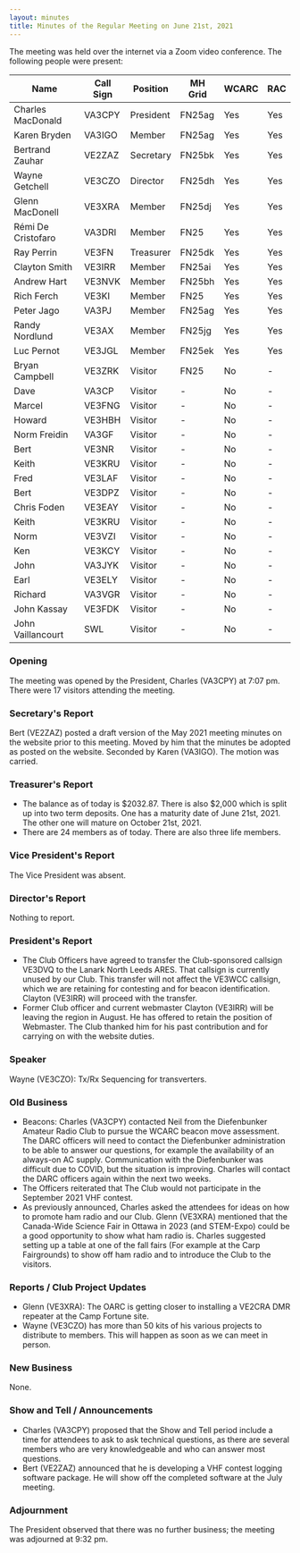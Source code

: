 ```yaml
---
layout: minutes
title: Minutes of the Regular Meeting on June 21st, 2021
---
```

The meeting was held over the internet via a Zoom video conference.
The following people were present:

| Name                   | Call Sign  | Position         | MH Grid | WCARC | RAC |
|------------------------|------------|------------------|---------|-------|-----|
| Charles MacDonald      | VA3CPY     | President        | FN25ag  | Yes   | Yes |
| Karen Bryden           | VA3IGO     | Member           | FN25ag  | Yes   | Yes |
| Bertrand Zauhar        | VE2ZAZ     | Secretary        | FN25bk  | Yes   | Yes |
| Wayne Getchell         | VE3CZO     | Director         | FN25dh  | Yes   | Yes |
| Glenn MacDonell        | VE3XRA     | Member           | FN25dj  | Yes   | Yes |
| Rémi De Cristofaro     | VA3DRI     | Member           | FN25    | Yes   | Yes |    
| Ray Perrin             | VE3FN      | Treasurer        | FN25dk  | Yes   | Yes |
| Clayton Smith          | VE3IRR     | Member           | FN25ai  | Yes   | Yes |
| Andrew Hart            | VE3NVK     | Member           | FN25bh  | Yes   | Yes |
| Rich Ferch             | VE3KI      | Member           | FN25    | Yes   | Yes |
| Peter Jago             | VA3PJ      | Member           | FN25ag  | Yes   | Yes |
| Randy Nordlund         | VE3AX      | Member           | FN25jg  | Yes   | Yes |
| Luc Pernot             | VE3JGL     | Member           | FN25ek  | Yes   | Yes |
| Bryan Campbell         | VE3ZRK     | Visitor          | FN25    | No    |  -  |
| Dave                   | VA3CP      | Visitor          |   -     | No    |  -  |
| Marcel                 | VE3FNG     | Visitor          |   -     | No    |  -  |
| Howard                 | VE3HBH     | Visitor          |   -     | No    |  -  |
| Norm Freidin           | VA3GF      | Visitor          |   -     | No    |  -  |
| Bert                   | VE3NR      | Visitor          |   -     | No    |  -  |
| Keith                  | VE3KRU     | Visitor          |   -     | No    |  -  |
| Fred                   | VE3LAF     | Visitor          |   -     | No    |  -  |
| Bert                   | VE3DPZ     | Visitor          |   -     | No    |  -  |
| Chris Foden            | VE3EAY     | Visitor          |   -     | No    |  -  |
| Keith                  | VE3KRU     | Visitor          |   -     | No    |  -  |
| Norm                   | VE3VZI     | Visitor          |   -     | No    |  -  |
| Ken                    | VE3KCY     | Visitor          |   -     | No    |  -  |
| John                   | VA3JYK     | Visitor          |   -     | No    |  -  |
| Earl                   | VE3ELY     | Visitor          |   -     | No    |  -  |
| Richard                | VA3VGR     | Visitor          |   -     | No    |  -  |
| John Kassay            | VE3FDK     | Visitor          |   -     | No    |  -  |
| John Vaillancourt      | SWL        | Visitor          |   -     | No    |  -  |


### Opening
The meeting was opened by the President, Charles (VA3CPY) at 7:07 pm.
There were 17 visitors attending the meeting.

### Secretary's Report
Bert (VE2ZAZ) posted a draft version of the May 2021 meeting minutes on the website prior to this meeting. Moved by him that the minutes be adopted as posted on the website. Seconded by Karen (VA3IGO). The motion was carried.

### Treasurer's Report
- The balance as of today is $2032.87. There is also $2,000 which is split up into two term deposits. One has a maturity date of June 21st, 2021. The other one will mature on October 21st, 2021.
- There are 24 members as of today. There are also three life members.

### Vice President's Report
The Vice President was absent.

### Director's Report
Nothing to report.

### President's Report
- The Club Officers have agreed to transfer the Club-sponsored callsign VE3DVQ to the Lanark North Leeds ARES. That callsign is currently unused by our Club. This transfer will not affect the VE3WCC callsign, which we are retaining for contesting and for beacon identification. Clayton (VE3IRR) will proceed with the transfer.
- Former Club officer and current webmaster Clayton (VE3IRR) will be leaving the region in August. He has offered to retain the position of Webmaster. The Club thanked him for his past contribution and for carrying on with the website duties.

### Speaker
Wayne (VE3CZO): Tx/Rx Sequencing for transverters.

### Old Business
- Beacons: Charles (VA3CPY) contacted Neil from the Diefenbunker Amateur Radio Club to pursue the WCARC beacon move assessment. The DARC officers will need to contact the Diefenbunker administration to be able to answer our questions, for example the availability of an always-on AC supply. Communication with the Diefenbunker was difficult due to COVID, but the situation is improving. Charles will contact the DARC officers again within the next two weeks.
- The Officers reiterated that The Club would not participate in the September 2021 VHF contest.
- As previously announced, Charles asked the attendees for ideas on how to promote ham radio and our Club. Glenn (VE3XRA) mentioned that the Canada-Wide Science Fair in Ottawa in 2023 (and STEM-Expo) could be a good opportunity to show what ham radio is. Charles suggested setting up a table at one of the fall fairs (For example at the Carp Fairgrounds) to show off ham radio and to introduce the Club to the visitors.

### Reports / Club Project Updates
- Glenn (VE3XRA): The OARC is getting closer to installing a VE2CRA DMR repeater at the Camp Fortune site.
- Wayne (VE3CZO) has more than 50 kits of his various projects to distribute to members. This will happen as soon as we can meet in person.

### New Business
None.

### Show and Tell / Announcements
- Charles (VA3CPY) proposed that the Show and Tell period include a time for attendees to ask to ask technical questions, as there are several members who are very knowledgeable and who can answer most questions.
- Bert (VE2ZAZ) announced that he is developing a VHF contest logging software package. He will show off the completed software at the July meeting.

### Adjournment
The President observed that there was no further business; the meeting was adjourned at 9:32 pm.
